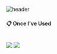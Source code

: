 ![header](https://capsule-render.vercel.app/api?type=transparent&text=Hot_Potatoes)

####  :clipboard: Once I've Used 
  
 <br/>
  <img src="https://img.shields.io/badge/Python-green?style=flat&logo=Python&logoColor=#3776AB"/>
  <img src="https://img.shields.io/badge/Java-green?style=flat&logo=Java&logoColor=#3776AB"/>

 
   <br/>

<!--
**hwangkyojune/hwangkyojune** is a ✨ _special_ ✨ repository because its `README.md` (this file) appears on your GitHub profile.

Here are some ideas to get you started:

- 🔭 I’m currently working on ...
- 🌱 I’m currently learning ...
- 👯 I’m looking to collaborate on ...
- 🤔 I’m looking for help with ...
- 💬 Ask me about ...
- 📫 How to reach me: ...
- 😄 Pronouns: ...
- ⚡ Fun fact: ...
뱃지 넣는법
<img src="https://img.shields.io/badge/{내용}-{배경 색깔}?style={스타일}&logo={로고이름}&logoColor={로고 색깔}"/>

-->
